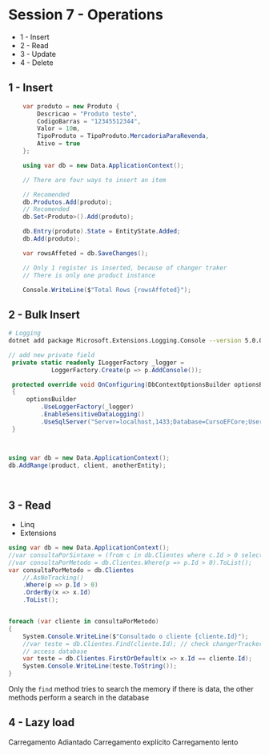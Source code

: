 # Session 7 - Operations

* 1 - Insert
* 2 - Read
* 3 - Update
* 4 - Delete


## 1 - Insert

```c#
    var produto = new Produto {
        Descricao = "Produto teste",
        CodigoBarras = "12345512344",
        Valor = 10m,
        TipoProduto = TipoProduto.MercadoriaParaRevenda,
        Ativo = true
    };

    using var db = new Data.ApplicationContext();

    // There are four ways to insert an item

    // Recomended
    db.Produtos.Add(produto);
    // Recomended
    db.Set<Produto>().Add(produto);

    db.Entry(produto).State = EntityState.Added;
    db.Add(produto);

    var rowsAffeted = db.SaveChanges();

    // Only 1 register is inserted, because of changer traker
    // There is only one product instance

    Console.WriteLine($"Total Rows {rowsAffeted}");
```

## 2 - Bulk Insert

```bash
# Logging
dotnet add package Microsoft.Extensions.Logging.Console --version 5.0.0

```


```c#
// add new private field
 private static readonly ILoggerFactory _logger =
            LoggerFactory.Create(p => p.AddConsole());

 protected override void OnConfiguring(DbContextOptionsBuilder optionsBuilder)
 {
     optionsBuilder
         .UseLoggerFactory(_logger)
         .EnableSensitiveDataLogging()
         .UseSqlServer("Server=localhost,1433;Database=CursoEFCore;User Id=sa; Password=!123Senha;");
 }



using var db = new Data.ApplicationContext();
db.AddRange(product, client, anotherEntity);
 
    
```


## 3 - Read
* Linq
* Extensions


```c#
using var db = new Data.ApplicationContext();
//var consultaPorSintaxe = (from c in db.Clientes where c.Id > 0 select c).ToList();
//var consultaPorMetodo = db.Clientes.Where(p => p.Id > 0).ToList();
var consultaPorMetodo = db.Clientes
    //.AsNoTracking()
    .Where(p => p.Id > 0)
    .OrderBy(x => x.Id)
    .ToList();


foreach (var cliente in consultaPorMetodo)
{
    System.Console.WriteLine($"Consultado o cliente {cliente.Id}");
    //var teste = db.Clientes.Find(cliente.Id); // check changerTracker
    // access database 
    var teste = db.Clientes.FirstOrDefault(x => x.Id == cliente.Id);
    System.Console.WriteLine(teste.ToString());
}
```


Only the `find` method tries to search the memory if there is data, the other methods perform a search in the database



## 4 - Lazy load

Carregamento Adiantado
Carregamento explícito
Carregamento lento
